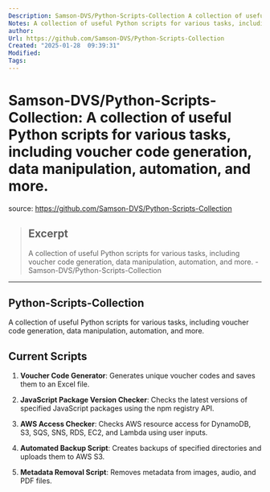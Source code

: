 ```yaml
---
Description: Samson-DVS/Python-Scripts-Collection A collection of useful Python scripts for various tasks, including voucher code generation, data manipulation, automation, and more.
Notes: A collection of useful Python scripts for various tasks, including voucher code generation, data manipulation, automation, and more. - Samson-DVS/Python-Scripts-Collection
author: 
Url: https://github.com/Samson-DVS/Python-Scripts-Collection
Created: "2025-01-28  09:39:31"
Modified: 
Tags:
---
```


# Samson-DVS/Python-Scripts-Collection: A collection of useful Python scripts for various tasks, including voucher code generation, data manipulation, automation, and more.

source: https://github.com/Samson-DVS/Python-Scripts-Collection

> ## Excerpt
> A collection of useful Python scripts for various tasks, including voucher code generation, data manipulation, automation, and more. - Samson-DVS/Python-Scripts-Collection

---
## Python-Scripts-Collection

A collection of useful Python scripts for various tasks, including voucher code generation, data manipulation, automation, and more.

## Current Scripts

1.  **Voucher Code Generator**: Generates unique voucher codes and saves them to an Excel file.
    
2.  **JavaScript Package Version Checker**: Checks the latest versions of specified JavaScript packages using the npm registry API.
    
3.  **AWS Access Checker**: Checks AWS resource access for DynamoDB, S3, SQS, SNS, RDS, EC2, and Lambda using user inputs.
    
4.  **Automated Backup Script**: Creates backups of specified directories and uploads them to AWS S3.
    
5.  **Metadata Removal Script**: Removes metadata from images, audio, and PDF files.
